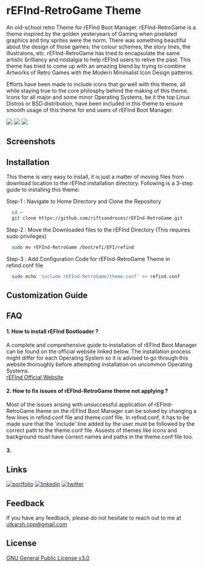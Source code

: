 # rEFInd-RetroGame Theme

An old-school retro Theme for rEFInd Boot Manager. rEFInd-RetroGame is a theme inspired by the golden yesteryears of Gaming when pixelated graphics and tiny sprites were the norm. There was something beautiful about the design of those games; the colour schemes, the story lines, the illustraions, etc. rEFInd-RetroGame has tried to encapsulate the same artistic brilliancy and nostalgia to help rEFInd users to relive the past. This theme has tried to come up with an amazing blend by trying to combine Artworks of Retro Games with the Modern Minimalist Icon Design patterns. 

Efforts have been made to include icons that go well with this theme, all while staying true to the core philosphy behind the making of this theme. Icons for all major and some minor Operating Systems, be it the top Linux Distros or BSD distribution, have been included in this theme to ensure smooth usage of this theme for end users of rEFInd Boot Manager.

![](https://img.shields.io/github/repo-size/riftsandroses/rEFInd-RetroGame?style=for-the-badge)
![](https://img.shields.io/github/license/riftsandroses/rEFInd-RetroGame?style=for-the-badge)
![](https://img.shields.io/github/commit-activity/w/riftsandroses/rEFInd-RetroGame?style=for-the-badge)

## Screenshots

## Installation

This theme is very easy to install, it is just a matter of moving files from download location to the rEFInd installation directory. Following is a 3-step guide to installing this theme:

Step-1 : Navigate to Home Directory and Clone the Repository

```bash
  cd ~
  git clone https://github.com/riftsandroses/rEFInd-RetroGame.git
```

Step-2 : Move the Downloaded files to the rEFInd Directory (This requires sudo privileges)

```bash
  sudo mv rEFInd-RetroGame /boot/efi/EFI/refind
```

Step-3 : Add Configuration Code for rEFInd-RetroGame Theme in refind.conf file
```bash
  sudo echo 'include rEFInd-RetroGame/theme.conf' >> refind.conf
```

## Customization Guide

## FAQ

#### 1. How to install rEFInd Bootloader ?

A complete and comprehensive guide to installation of rEFInd Boot Manager can be found on the official website linked below. The installation process might differ for each Operating System so it is advised to go through this website thoroughly before attempting installation on uncommon Operating Systems.  
          [rEFInd Official Website](https://www.rodsbooks.com/refind/)

#### 2. How to fix issues of rEFInd-RetroGame theme not applying ?
Most of the issues arising with unsuccessful application of rEFInd-RetroGame theme on the rEFInd Boot Manager can be solved by changing a few lines in refind.conf file and theme.conf file. In refind.conf, it has to be made sure that the 'include' line added by the user must be followed by the correct path to the theme.conf file. Assests of themes like icons and background must have correct names and paths in the theme.conf file too.

#### 3.

## Links
[![portfolio](https://img.shields.io/badge/my_portfolio-000?style=for-the-badge&logo=ko-fi&logoColor=white)](https://github.com/riftsandroses)
[![linkedin](https://img.shields.io/badge/linkedin-0A66C2?style=for-the-badge&logo=linkedin&logoColor=white)](https://www.linkedin.com/in/riftsandroses)
[![twitter](https://img.shields.io/badge/twitter-1DA1F2?style=for-the-badge&logo=twitter&logoColor=white)](https://twitter.com/riftsandroses)


## Feedback

If you have any feedback, please do not hesitate to reach out to me at utkarsh.cpp@gmail.com


## License

[GNU General Public License v3.0](https://www.gnu.org/licenses/gpl-3.0.en.html)
